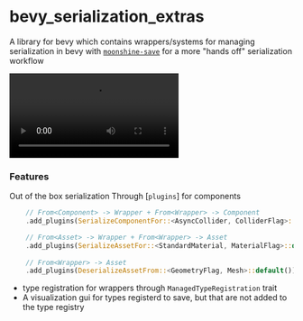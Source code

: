 # bevy_serialization_extras
A library for bevy which contains wrappers/systems for managing serialization in bevy with [`moonshine-save`](https://github.com/Zeenobit/moonshine_save) for a more "hands off" serialization workflow


![til](https://github.com/rydb/bevy_serialization_extras/demo_gif.webm)



### Features

Out of the box serialization Through [`plugins`] for components
```Rust
    // From<Component> -> Wrapper + From<Wrapper> -> Component
    .add_plugins(SerializeComponentFor::<AsyncCollider, ColliderFlag>::default())

    // From<Asset> -> Wrapper + From<Wrapper> -> Asset
    .add_plugins(SerializeAssetFor::<StandardMaterial, MaterialFlag>::default())
    
    // From<Wrapper> -> Asset
    .add_plugins(DeserializeAssetFrom::<GeometryFlag, Mesh>::default())
```

- type registration for wrappers through `ManagedTypeRegistration` trait
- A visualization gui for types registerd to save, but that are not added to the type registry


